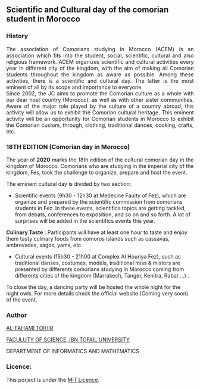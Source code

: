 ## Scientific and Cultural day of the comorian student in Morocco

### History

<p style="text-align: justify">The association of Comorians studying in Morocco (ACEM) is an association which fits into the student, social, scientific, cultural and also religious framework. ACEM organizes scientific and cultural activities every year in different city of the kingdom, with the aim of making all Comorian students throughout the kingdom as aware as possible. Among these activities, there is a scientific and cultural day. The latter is the most eminent of all by its scope and importance to everyone.<br>
Since 2002, the JC aims to promote the Comorian culture as a whole with our dear host country (Morocco), as well as with other sister communities. Aware of the major role played by the culture of a country abroad, this activity will allow us to exhibit the Comorian cultural heritage. This eminent activity will be an opportunity for Comorian students in Morocco to exhibit the Comorian custom, through, clothing, traditional dances, cooking, crafts, etc.
</p>

### 18TH EDITION (Comorian day in Morocco)
<p style="text-align: justify">The year of <b>2020</b> marks the 18th edition of the cultural comorian day in the kingdom of Morocco. Comorians who are studying in the imperial city of the kingdom, Fes, took the challenge to organize, prepare and host the event. <br></p>

The eminent cultural day is divided by two section: 
  * Scientific events (9h30 - 12h30 at Medecine Faulty of Fez), which are organize and prepared by the scientific commission from comorians students in Fez.
In these events, scientifics topics are getting tackled, from debats, conferences to exposition, and so on and so forth. 
A lot of surprises will be added in the scientifics events this year.

**Culinary Taste** : Participants will have at least one hour to taste and enjoy them tasty culinary foods from comoros islands such as cassavas, ambrevades, sagos, yams, etc
  * Cultural events (15h30 - 21h00 at Complex Al Houriya Fez), such as traditional danses, costumes, models, traditional miss & misters are presented by differents comorians studying in Morocco coming from differents cities of the kingdom (Marrakech, Tanger, Kenitra, Rabat ...) .
  
To close the day, a dancing party will be hosted the whole night for the night owls.
For more details check the official website (Coming very soon) of the event.

 ### Author
 [AL-FAHAMI TOIHIR](https://alfahami.github.io/ "Fahmi's resume and protfolio page")
 
 [FACULUTY OF SCIENCE, IBN TOFAIL UNIVERSITY](http://www.fsk.uit.ac.ma/ "Faculty Site")
 
 DEPARTMENT OF INFORMATICS AND MATHEMATICS
 
 ### Licence: 
 This porject is under the [MIT Licence](https://opensource.org/licenses/MIT).

